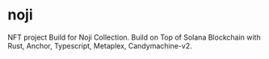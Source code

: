 # noji
NFT project Build for Noji Collection. Build on Top of Solana Blockchain with Rust, Anchor, Typescript, Metaplex, Candymachine-v2.
